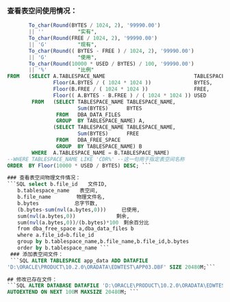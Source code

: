 ### 查看表空间使用情况：
```SQL SELECT TABLESPACE_NAME "表空间",
       To_char(Round(BYTES / 1024, 2), '99990.00')
       || ''           "实有",
       To_char(Round(FREE / 1024, 2), '99990.00')
       || 'G'          "现有",
       To_char(Round(( BYTES - FREE ) / 1024, 2), '99990.00')
       || 'G'          "使用",
       To_char(Round(10000 * USED / BYTES) / 100, '99990.00')
       || '%'          "比例"
FROM   (SELECT A.TABLESPACE_NAME                             TABLESPACE_NAME,
               Floor(A.BYTES / ( 1024 * 1024 ))              BYTES,
               Floor(B.FREE / ( 1024 * 1024 ))               FREE,
               Floor(( A.BYTES - B.FREE ) / ( 1024 * 1024 )) USED
        FROM   (SELECT TABLESPACE_NAME TABLESPACE_NAME,
                       Sum(BYTES)      BYTES
                FROM   DBA_DATA_FILES
                GROUP  BY TABLESPACE_NAME) A,
               (SELECT TABLESPACE_NAME TABLESPACE_NAME,
                       Sum(BYTES)      FREE
                FROM   DBA_FREE_SPACE
                GROUP  BY TABLESPACE_NAME) B
        WHERE  A.TABLESPACE_NAME = B.TABLESPACE_NAME)
--WHERE TABLESPACE_NAME LIKE 'CDR%' --这一句用于指定表空间名称
ORDER  BY Floor(10000 * USED / BYTES) DESC; ```

### 查看表空间物理文件情况：
```SQL select b.file_id　　文件ID,
　　b.tablespace_name　　表空间,
　　b.file_name　　　　　物理文件名,
　　b.bytes　　　　　　　总字节数,
　　(b.bytes-sum(nvl(a.bytes,0)))　　　已使用,
　　sum(nvl(a.bytes,0))　　　　　　　　剩余,
　　sum(nvl(a.bytes,0))/(b.bytes)*100　剩余百分比
　　from dba_free_space a,dba_data_files b
　　where a.file_id=b.file_id
　　group by b.tablespace_name,b.file_name,b.file_id,b.bytes
　　order by b.tablespace_name ```
 ### 添加表空间文件：
 ```SQL ALTER TABLESPACE app_data ADD DATAFILE
'D:\ORACLE\PRODUCT\10.2.0\ORADATA\EDWTEST\APP03.DBF' SIZE 20480M;```

## 修改已存在文件：
```SQL ALTER DATABASE DATAFILE 'D:\ORACLE\PRODUCT\10.2.0\ORADATA\EDWTEST\APP03.DBF'
AUTOEXTEND ON NEXT 100M MAXSIZE 20480M; ```
